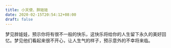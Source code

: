 ```yaml
---
title: 小天使、胖娃娃
date: 2020-02-15T20:54:12+08:00
draft: false
---
```


梦见胖娃娃，预示你将有很不一般的快乐，这快乐将给你的人生留下永久的美好回忆。梦见他们看起来很不开心，让人生气的样子，预示意外的不幸将来临。